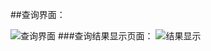 ##查询界面：

![查询界面](http://a2.qpic.cn/psb?/V11WJCtz3cLNZ2/HeoP3JwMpMJs8Rd..Kp84tCjH8X4Bkvdst41VpOLgp8!/b/dG8BAAAAAAAA&bo=sgNuAQAAAAAFB*o!&rf=viewer_4)
###查询结果显示页面：
![结果显示](http://a2.qpic.cn/psb?/V11WJCtz3cLNZ2/Y*ivmM0xQsVaPMVMpOynhAg9myjIuiBSuul23rIfp6s!/b/dI0BAAAAAAAA&bo=rQOwAQAAAAAFADw!&rf=viewer_4)
